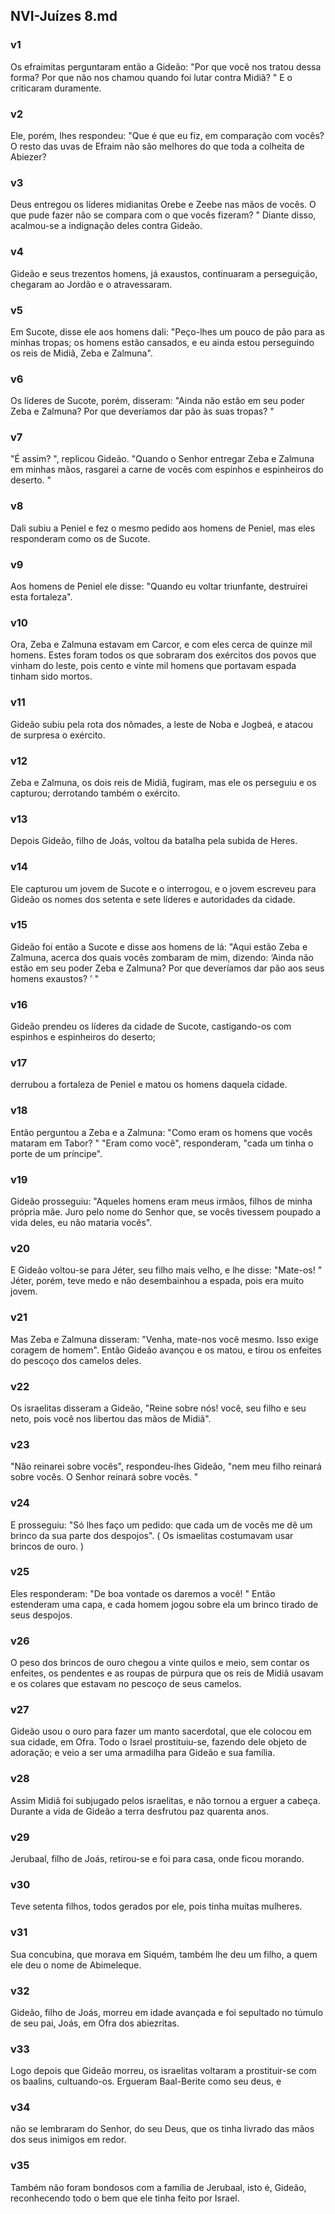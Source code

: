 ## NVI-Juízes 8.md
### v1
 Os efraimitas perguntaram então a Gideão: "Por que você nos tratou dessa forma? Por que não nos chamou quando foi lutar contra Midiã? " E o criticaram duramente.
### v2
 Ele, porém, lhes respondeu: "Que é que eu fiz, em comparação com vocês? O resto das uvas de Efraim não são melhores do que toda a colheita de Abiezer?
### v3
 Deus entregou os líderes midianitas Orebe e Zeebe nas mãos de vocês. O que pude fazer não se compara com o que vocês fizeram? " Diante disso, acalmou-se a indignação deles contra Gideão.
### v4
 Gideão e seus trezentos homens, já exaustos, continuaram a perseguição, chegaram ao Jordão e o atravessaram.
### v5
 Em Sucote, disse ele aos homens dali: "Peço-lhes um pouco de pão para as minhas tropas; os homens estão cansados, e eu ainda estou perseguindo os reis de Midiã, Zeba e Zalmuna".
### v6
 Os líderes de Sucote, porém, disseram: "Ainda não estão em seu poder Zeba e Zalmuna? Por que deveríamos dar pão às suas tropas? "
### v7
 "É assim? ", replicou Gideão. "Quando o Senhor entregar Zeba e Zalmuna em minhas mãos, rasgarei a carne de vocês com espinhos e espinheiros do deserto. "
### v8
 Dali subiu a Peniel e fez o mesmo pedido aos homens de Peniel, mas eles responderam como os de Sucote.
### v9
 Aos homens de Peniel ele disse: "Quando eu voltar triunfante, destruirei esta fortaleza".
### v10
 Ora, Zeba e Zalmuna estavam em Carcor, e com eles cerca de quinze mil homens. Estes foram todos os que sobraram dos exércitos dos povos que vinham do leste, pois cento e vinte mil homens que portavam espada tinham sido mortos.
### v11
 Gideão subiu pela rota dos nômades, a leste de Noba e Jogbeá, e atacou de surpresa o exército.
### v12
 Zeba e Zalmuna, os dois reis de Midiã, fugiram, mas ele os perseguiu e os capturou; derrotando também o exército.
### v13
 Depois Gideão, filho de Joás, voltou da batalha pela subida de Heres.
### v14
 Ele capturou um jovem de Sucote e o interrogou, e o jovem escreveu para Gideão os nomes dos setenta e sete líderes e autoridades da cidade.
### v15
 Gideão foi então a Sucote e disse aos homens de lá: "Aqui estão Zeba e Zalmuna, acerca dos quais vocês zombaram de mim, dizendo: ‘Ainda não estão em seu poder Zeba e Zalmuna? Por que deveríamos dar pão aos seus homens exaustos? ’ "
### v16
 Gideão prendeu os líderes da cidade de Sucote, castigando-os com espinhos e espinheiros do deserto;
### v17
 derrubou a fortaleza de Peniel e matou os homens daquela cidade.
### v18
 Então perguntou a Zeba e a Zalmuna: "Como eram os homens que vocês mataram em Tabor? " "Eram como você", responderam, "cada um tinha o porte de um príncipe".
### v19
 Gideão prosseguiu: "Aqueles homens eram meus irmãos, filhos de minha própria mãe. Juro pelo nome do Senhor que, se vocês tivessem poupado a vida deles, eu não mataria vocês".
### v20
 E Gideão voltou-se para Jéter, seu filho mais velho, e lhe disse: "Mate-os! " Jéter, porém, teve medo e não desembainhou a espada, pois era muito jovem.
### v21
 Mas Zeba e Zalmuna disseram: "Venha, mate-nos você mesmo. Isso exige coragem de homem". Então Gideão avançou e os matou, e tirou os enfeites do pescoço dos camelos deles.
### v22
 Os israelitas disseram a Gideão, "Reine sobre nós! você, seu filho e seu neto, pois você nos libertou das mãos de Midiã".
### v23
 "Não reinarei sobre vocês", respondeu-lhes Gideão, "nem meu filho reinará sobre vocês. O Senhor reinará sobre vocês. "
### v24
 E prosseguiu: "Só lhes faço um pedido: que cada um de vocês me dê um brinco da sua parte dos despojos". ( Os ismaelitas costumavam usar brincos de ouro. )
### v25
 Eles responderam: "De boa vontade os daremos a você! " Então estenderam uma capa, e cada homem jogou sobre ela um brinco tirado de seus despojos.
### v26
 O peso dos brincos de ouro chegou a vinte quilos e meio, sem contar os enfeites, os pendentes e as roupas de púrpura que os reis de Midiã usavam e os colares que estavam no pescoço de seus camelos.
### v27
 Gideão usou o ouro para fazer um manto sacerdotal, que ele colocou em sua cidade, em Ofra. Todo o Israel prostituiu-se, fazendo dele objeto de adoração; e veio a ser uma armadilha para Gideão e sua família.
### v28
 Assim Midiã foi subjugado pelos israelitas, e não tornou a erguer a cabeça. Durante a vida de Gideão a terra desfrutou paz quarenta anos.
### v29
 Jerubaal, filho de Joás, retirou-se e foi para casa, onde ficou morando.
### v30
 Teve setenta filhos, todos gerados por ele, pois tinha muitas mulheres.
### v31
 Sua concubina, que morava em Siquém, também lhe deu um filho, a quem ele deu o nome de Abimeleque.
### v32
 Gideão, filho de Joás, morreu em idade avançada e foi sepultado no túmulo de seu pai, Joás, em Ofra dos abiezritas.
### v33
 Logo depois que Gideão morreu, os israelitas voltaram a prostituir-se com os baalins, cultuando-os. Ergueram Baal-Berite como seu deus, e
### v34
 não se lembraram do Senhor, do seu Deus, que os tinha livrado das mãos dos seus inimigos em redor.
### v35
 Também não foram bondosos com a família de Jerubaal, isto é, Gideão, reconhecendo todo o bem que ele tinha feito por Israel.

